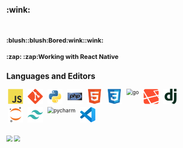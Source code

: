 <!-- ### Hi there 👋 -->
 <h2>:wink:</h2><br>
 <h3>:blush::blush:Bored:wink::wink:</h3>
 <h3>:zap: :zap:Working with React Native</h3>
 
 <h2> Languages and Editors </h2>
<p>
<img src="https://github.com/devicons/devicon/blob/master/icons/javascript/javascript-original.svg" alt="Javascript" height="40" style="vertical-align:top; margin:4px" >
<img src="https://github.com/devicons/devicon/blob/master/icons/git/git-original.svg" alt="git" height="40" style="vertical-align:top; margin:4px">	
<img src="https://github.com/devicons/devicon/blob/master/icons/python/python-original.svg" alt="python" height="40" style="vertical-align:top; margin:4px">	
<img src="https://github.com/devicons/devicon/blob/master/icons/php/php-original.svg" alt="php" height="40" style="vertical-align:top; margin:4px">	
<img src="https://github.com/devicons/devicon/blob/master/icons/html5/html5-original.svg" alt="html" height="40" style="vertical-align:top; margin:4px">
<img src="https://github.com/devicons/devicon/blob/master/icons/css3/css3-original.svg" alt="css" height="40" style="vertical-align:top; margin:4px">
<img src="https://download.logo.wine/logo/Go_(programming_language)/Go_(programming_language)-Logo.wine.png" alt="go" height="40" style="vertical-align:top; margin:4px">
<img src="https://github.com/devicons/devicon/blob/master/icons/laravel/laravel-plain.svg" alt="laravel" height="40" style="vertical-align:top; margin:4px" >
<img src="https://github.com/devicons/devicon/blob/master/icons/django/django-plain.svg" alt="django" height="40" style="vertical-align:top; margin:4px" >
<img src="https://github.com/devicons/devicon/blob/master/icons/jupyter/jupyter-original.svg" alt="jupyter" height="40" style="vertical-align:top; margin:4px" >
 <img src="https://github.com/devicons/devicon/blob/master/icons/tailwindcss/tailwindcss-plain.svg" alt="django" height="40" style="vertical-align:top; margin:4px" >
<img src="https://resources.jetbrains.com/storage/products/pycharm/img/meta/pycharm_logo_300x300.png" alt="pycharm" height="40" style="vertical-align:top; margin:4px" >
<img src="https://raw.githubusercontent.com/github/explore/80688e429a7d4ef2fca1e82350fe8e3517d3494d/topics/visual-studio-code/visual-studio-code.png" alt="vscode" height="40" style="vertical-align:top; margin:4px" >
</p> <br>
<img src=https://github-readme-stats.vercel.app/api?username=DeeAnnEye&show_icons=true&theme=blue-green>
<img src=https://github-readme-stats.vercel.app/api/top-langs/?username=DeeAnnEye&layout=compact&theme=blue-green>
